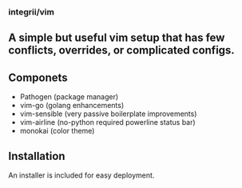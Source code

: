 ### integrii/vim

## A simple but useful vim setup that has few conflicts, overrides, or complicated configs.  

## Componets
- Pathogen (package manager)
- vim-go (golang enhancements)
- vim-sensible (very passive boilerplate improvements)
- vim-airline (no-python required powerline status bar)
- monokai (color theme)


## Installation
An installer is included for easy deployment.

